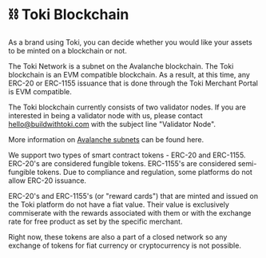 # ⛓ Toki Blockchain

As a brand using Toki, you can decide whether you would like your assets to be minted on a blockchain or not.

The Toki Network is a subnet on the Avalanche blockchain. The Toki blockchain is an EVM compatible blockchain. As a result, at this time, any ERC-20 or ERC-1155 issuance that is done through the Toki Merchant Portal is EVM compatible. &#x20;

The Toki blockchain currently consists of two validator nodes. If you are interested in being a validator node with us, please contact hello@buildwithtoki.com with the subject line "Validator Node".

More information on [Avalanche subnets](https://www.coinbase.com/cloud/discover/dev-foundations/intro-to-avalanche-subnets) can be found here.

We support two types of smart contract tokens - ERC-20 and ERC-1155. ERC-20's are considered fungible tokens. ERC-1155's are considered semi-fungible tokens. Due to compliance and regulation, some platforms do not allow ERC-20 issuance. &#x20;

ERC-20's and ERC-1155's (or "reward cards") that are minted and issued on the Toki platform do not have a fiat value. Their value is exclusively commiserate with the rewards associated with them or with the exchange rate for free product as set by the specific merchant.&#x20;

Right now, these tokens are also a part of a closed network so any exchange of tokens for fiat currency or cryptocurrency is not possible.




